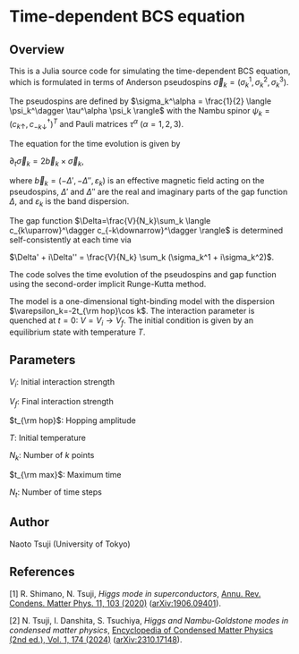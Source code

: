 # Time-dependent BCS equation

## Overview

This is a Julia source code for simulating the time-dependent BCS equation, which is formulated in terms of Anderson pseudospins $\vec{\sigma}_k = (\sigma_k^1, \sigma_k^2, \sigma_k^3)$.

The pseudospins are defined by $\sigma_k^\alpha = \frac{1}{2} \langle \psi_k^\dagger \tau^\alpha \psi_k \rangle$ with the Nambu spinor $\psi_k = (c$<sub>$k\uparrow$</sub>$, c_{-k\downarrow}^\dagger)^T$ and Pauli matrices $\tau^\alpha$ ($\alpha=1,2,3$).

The equation for the time evolution is given by

$\partial_t \vec{\sigma}_k = 2 \vec{b}_k \times \vec{\sigma}_k$,

where $\vec{b}_k=(-\Delta', -\Delta'', \varepsilon_k)$ is an effective magnetic field acting on the pseudospins, $\Delta'$ and $\Delta''$ are the real and imaginary parts of the gap function $\Delta$, and $\varepsilon_k$ is the band dispersion.

The gap function $\Delta=\frac{V}{N_k}\sum_k \langle c_{k\uparrow}^\dagger c_{-k\downarrow}^\dagger \rangle$ is determined self-consistently at each time via

$\Delta' + i\Delta'' = \frac{V}{N_k} \sum_k (\sigma_k^1 + i\sigma_k^2)$.

The code solves the time evolution of the pseudospins and gap function using the second-order implicit Runge-Kutta method.

The model is a one-dimensional tight-binding model with the dispersion $\varepsilon_k=-2t_{\rm hop}\cos k$. The interaction parameter is quenched at $t=0$: $V=V_i \to V_f$. The initial condition is given by an equilibrium state with temperature $T$.

## Parameters

$V_i$: Initial interaction strength

$V_f$: Final interaction strength

$t_{\rm hop}$: Hopping amplitude

$T$: Initial temperature

$N_k$: Number of $k$ points

$t_{\rm max}$: Maximum time

$N_t$: Number of time steps

## Author

Naoto Tsuji (University of Tokyo)

## References

[1] R. Shimano, N. Tsuji, _Higgs mode in superconductors_, [Annu. Rev. Condens. Matter Phys. 11, 103 (2020)](https://www.annualreviews.org/content/journals/10.1146/annurev-conmatphys-031119-050813) ([arXiv:1906.09401](https://arxiv.org/abs/1906.09401)).

[2] N. Tsuji, I. Danshita, S. Tsuchiya, _Higgs and Nambu-Goldstone modes in condensed matter physics_, [Encyclopedia of Condensed Matter Physics (2nd ed.), Vol. 1, 174 (2024)](https://www.sciencedirect.com/science/article/pii/B9780323908009002560?via%3Dihub) ([arXiv:2310.17148](https://arxiv.org/abs/2310.17148)).
